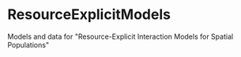 # ResourceExplicitModels
Models and data for "Resource-Explicit Interaction Models for Spatial Populations"
